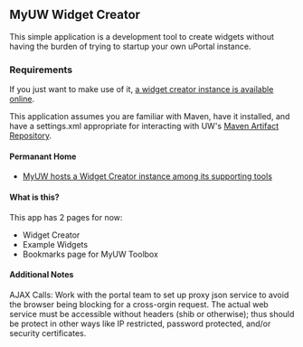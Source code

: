 ## MyUW Widget Creator

This simple application is a development tool to create widgets without having the burden of trying to startup your own uPortal instance.

### Requirements

If you just want to make use of it, [a widget creator instance is available online](https://tools.my.wisc.edu/widget-creator/).

This application assumes you are familiar with Maven, have it installed, and have a settings.xml
appropriate for interacting with UW's [Maven Artifact Repository](https://wiki.doit.wisc.edu/confluence/pages/viewpage.action?spaceKey=ST&title=Maven+Repository+Manager).

#### Permanant Home

* [MyUW hosts a Widget Creator instance among its supporting tools](https://tools.my.wisc.edu/widget-creator/)

#### What is this?

This app has 2 pages for now:

* Widget Creator
* Example Widgets
* Bookmarks page for MyUW Toolbox

#### Additional Notes

AJAX Calls: Work with the portal team to set up proxy json service to avoid the browser being blocking for a cross-orgin request.  The actual web service must be accessible without headers (shib or otherwise); thus should be protect in other ways like IP restricted, password protected, and/or security certificates.
